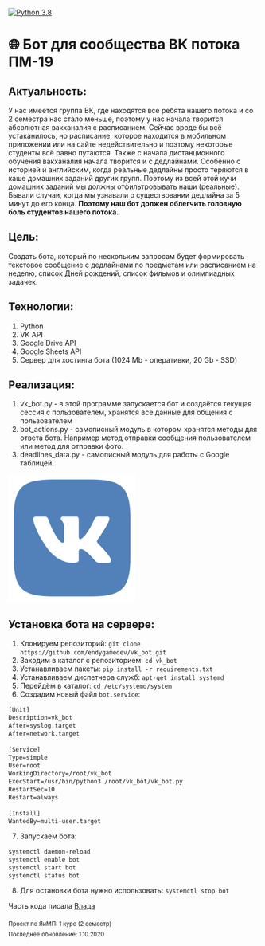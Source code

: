 [![Python 3.8](https://img.shields.io/badge/python-3.8-green.svg)](https://www.python.org/downloads/release/python-380/)

# 🌐 Бот для сообщества ВК потока ПМ-19

## Актуальность:
У нас имеется группа ВК, где находятся все ребята нашего потока и со 2 семестра нас стало меньше, поэтому у нас начала творится абсолютная вакханалия с расписанием. Сейчас вроде бы всё устаканилось, но расписание, которое находится в мобильном приложении или на сайте недействительно и поэтому некоторые студенты всё равно путаются. Также с начала дистанционного обучения вакханалия начала творится и с дедлайнами. Особенно с историей и английским, когда реальные дедлайны просто теряются в каше домашних заданий других групп.
Поэтому из всей этой кучи домашних заданий мы должны отфильтровывать наши (реальные). Бывали случаи, когда мы узнавали о существовании дедлайна за 5 минут до его конца.
**Поэтому наш бот должен облегчить головную боль студентов нашего потока.**

## Цель:
Cоздать бота, который по нескольким запросам будет формировать текстовое сообщение с дедлайнами по предметам или расписанием на неделю, список Дней рождений, список фильмов и олимпиадных задачек.

## Технологии:
1. Python
1. VK API
1. Google Drive API
1. Google Sheets API
1. Сервер для хостинга бота (1024 Mb - оперативки, 20 Gb - SSD)

## Реализация:
1. vk_bot.py - в этой программе запускается бот и создаётся текущая сессия с пользователем, хранятся все данные для общения с пользователем
1. bot_actions.py - самописный модуль в котором хранятся методы для ответа бота. Например метод отправки сообщения пользователем или метод для отправки фото.
1. deadlines_data.py - самописный модуль для работы с Google таблицей. <br/>


![GitHub Logo](data/vk_logo.png)

## Установка бота на сервере:
1. Клонируем репозиторий: `git clone https://github.com/endygamedev/vk_bot.git`
1. Заходим в каталог с репозиторием: `cd vk_bot`
1. Устанавливаем пакеты: `pip install -r requirements.txt`
1. Устанавливаем диспетчера служб: `apt-get install systemd`
1. Перейдём в каталог: `cd /etc/systemd/system`
1. Создадим новый файл `bot.service`:
```
[Unit]
Description=vk_bot
After=syslog.target
After=network.target

[Service]
Type=simple
User=root
WorkingDirectory=/root/vk_bot
ExecStart=/usr/bin/python3 /root/vk_bot/vk_bot.py
RestartSec=10
Restart=always
 
[Install]
WantedBy=multi-user.target
```
7. Запускаем бота:
```
systemctl daemon-reload
systemctl enable bot
systemctl start bot
systemctl status bot
```
8. Для остановки бота нужно использовать: `systemctl stop bot`

Часть кода писала [Влада](https://github.com/VlPukhkalo)

<sub> Проект по ЯиМП: 1 курс (2 семестр) </sub>
<br>
<sub> Последнее обновление: 1.10.2020 </sub>
